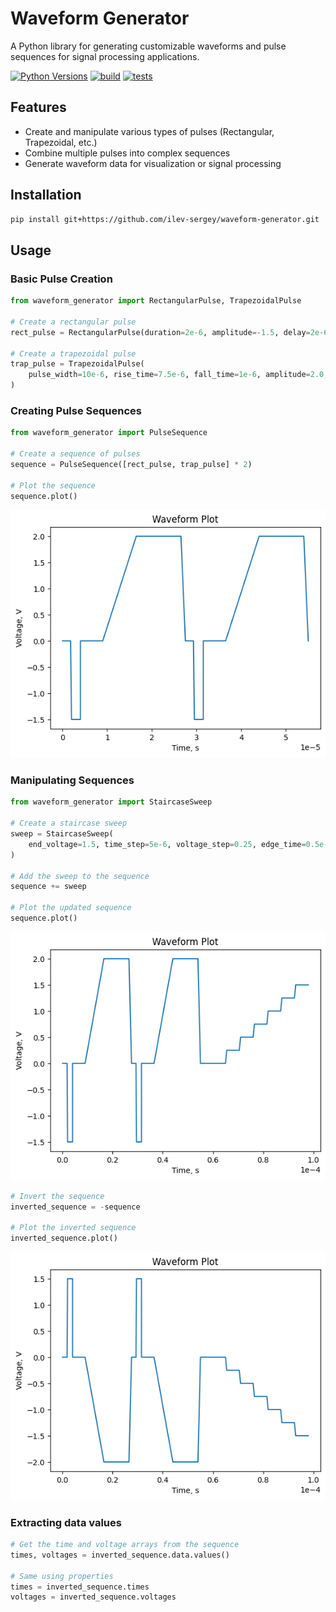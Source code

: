 # Waveform Generator

A Python library for generating customizable waveforms and pulse sequences for signal processing applications.

[![Python Versions](https://img.shields.io/badge/python-3.8%20|%203.9%20|%203.10%20|%203.11%20|%203.12%20|%203.13-blue)](https://www.python.org/)
[![build](https://github.com/ilev-sergey/waveform-generator/actions/workflows/build.yml/badge.svg)](https://github.com/ilev-sergey/waveform-generator/actions/workflows/build.yml)
[![tests](https://github.com/ilev-sergey/waveform-generator/actions/workflows/tests.yml/badge.svg)](https://github.com/ilev-sergey/waveform-generator/actions/workflows/tests.yml)

## Features

- Create and manipulate various types of pulses (Rectangular, Trapezoidal, etc.)
- Combine multiple pulses into complex sequences
- Generate waveform data for visualization or signal processing

## Installation

```bash
pip install git+https://github.com/ilev-sergey/waveform-generator.git
```

## Usage

### Basic Pulse Creation

```python
from waveform_generator import RectangularPulse, TrapezoidalPulse

# Create a rectangular pulse
rect_pulse = RectangularPulse(duration=2e-6, amplitude=-1.5, delay=2e-6)

# Create a trapezoidal pulse
trap_pulse = TrapezoidalPulse(
    pulse_width=10e-6, rise_time=7.5e-6, fall_time=1e-6, amplitude=2.0, delay=5e-6
)
```

### Creating Pulse Sequences

```python
from waveform_generator import PulseSequence

# Create a sequence of pulses
sequence = PulseSequence([rect_pulse, trap_pulse] * 2)

# Plot the sequence
sequence.plot()
```

![Waveform Plot](images/sequence_plot.png)

### Manipulating Sequences

```python
from waveform_generator import StaircaseSweep

# Create a staircase sweep
sweep = StaircaseSweep(
    end_voltage=1.5, time_step=5e-6, voltage_step=0.25, edge_time=0.5e-6, delay=10e-6
)

# Add the sweep to the sequence
sequence += sweep

# Plot the updated sequence
sequence.plot()
```

![Updated Waveform Plot](images/updated_sequence_plot.png)

```python
# Invert the sequence
inverted_sequence = -sequence

# Plot the inverted sequence
inverted_sequence.plot()
```

![Inverted Waveform Plot](images/inverted_sequence_plot.png)

### Extracting data values

```python
# Get the time and voltage arrays from the sequence
times, voltages = inverted_sequence.data.values()

# Same using properties
times = inverted_sequence.times
voltages = inverted_sequence.voltages
```
